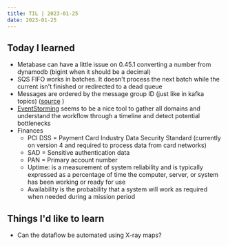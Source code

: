 ```yaml
---
title: TIL | 2023-01-25
date: 2023-01-25
---
```


## Today I learned

- Metabase can have a little issue on 0.45.1 converting a number from dynamodb (bigint when it should be a decimal)
- SQS FIFO works in batches. It doesn't process the next batch while the current isn't finished or redirected to a dead queue
- Messages are ordered by the message group ID (just like in kafka topics) ([source](https://docs.aws.amazon.com/AWSSimpleQueueService/latest/SQSDeveloperGuide/FIFO-queues-understanding-logic.html) )
- [EventStorming](https://serverlessland.com/event-driven-architecture/visuals/event-storming) seems to be a nice tool to gather all domains and understand the workflow through a timeline and detect potential bottlenecks
- Finances
  - PCI DSS = Payment Card Industry Data Security Standard (currently on version 4 and required to process data from card networks)
  - SAD = Sensitive authentication data
  - PAN = Primary account number
  - Uptime: is a measurement of system reliability and is typically expressed as a percentage of time the computer, server, or system has been working or ready for use
  - Availability is the probability that a system will work as required when needed during a mission period

## Things I'd like to learn

- Can the dataflow be automated using X-ray maps?

